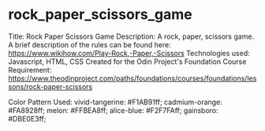 # rock_paper_scissors_game
Title: Rock Paper Scissors Game
Description: A rock, paper, scissors game. A brief description of the rules can be found here: https://www.wikihow.com/Play-Rock,-Paper,-Scissors
Technologies used: Javascript, HTML, CSS
Created for the Odin Project's Foundation Course Requirement: https://www.theodinproject.com/paths/foundations/courses/foundations/lessons/rock-paper-scissors

Color Pattern Used:
vivid-tangerine: #F1AB91ff;
cadmium-orange: #FA8928ff;
melon: #FFBEA8ff;
alice-blue: #F2F7FAff;
gainsboro: #DBE0E3ff;

